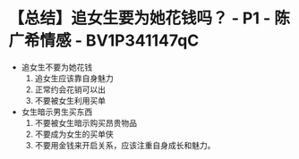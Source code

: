 # 【总结】追女生要为她花钱吗？ - P1 - 陈广希情感 - BV1P341147qC

-   追女生不要为她花钱
    1.  追女生应该靠自身魅力
    2.  正常约会花销可以出
    3.  不要被女生利用买单
-   女生暗示男生买东西
    1.  不要被女生暗示购买昂贵物品
    2.  不要成为女生的买单侠
    3.  不要用金钱来开启关系，应该注重自身成长和魅力。